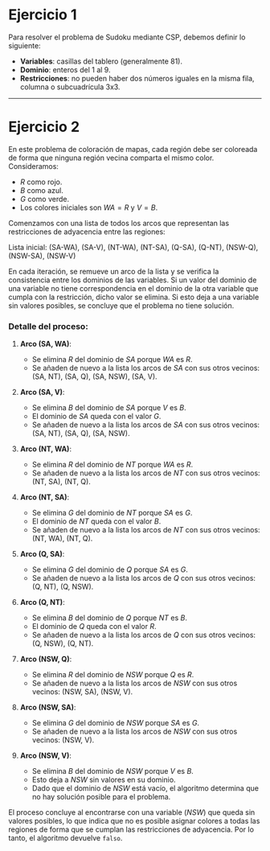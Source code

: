 # Ejercicio 1

Para resolver el problema de Sudoku mediante CSP, debemos definir lo siguiente:

- **Variables**: casillas del tablero (generalmente 81).
- **Dominio**: enteros del 1 al 9.
- **Restricciones**: no pueden haber dos números iguales en la misma fila, columna o subcuadrícula 3x3.

---

# Ejercicio 2

En este problema de coloración de mapas, cada región debe ser coloreada de forma que ninguna región vecina comparta el mismo color. Consideramos:
- $R$ como rojo.
- $B$ como azul.
- $G$ como verde.
- Los colores iniciales son $WA = R$ y $V = B$.

Comenzamos con una lista de todos los arcos que representan las restricciones de adyacencia entre las regiones:

Lista inicial: (SA-WA), (SA-V), (NT-WA), (NT-SA), (Q-SA), (Q-NT), (NSW-Q), (NSW-SA), (NSW-V)

En cada iteración, se remueve un arco de la lista y se verifica la consistencia entre los dominios de las variables. Si un valor del dominio de una variable no tiene correspondencia en el dominio de la otra variable que cumpla con la restricción, dicho valor se elimina. Si esto deja a una variable sin valores posibles, se concluye que el problema no tiene solución.

### Detalle del proceso:

1. **Arco (SA, WA)**:
   - Se elimina $R$ del dominio de $SA$ porque $WA$ es $R$.
   - Se añaden de nuevo a la lista los arcos de $SA$ con sus otros vecinos: (SA, NT), (SA, Q), (SA, NSW), (SA, V).

2. **Arco (SA, V)**:
   - Se elimina $B$ del dominio de $SA$ porque $V$ es $B$.
   - El dominio de $SA$ queda con el valor $G$.
   - Se añaden de nuevo a la lista los arcos de $SA$ con sus otros vecinos: (SA, NT), (SA, Q), (SA, NSW).

3. **Arco (NT, WA)**:
   - Se elimina $R$ del dominio de $NT$ porque $WA$ es $R$.
   - Se añaden de nuevo a la lista los arcos de $NT$ con sus otros vecinos: (NT, SA), (NT, Q).

4. **Arco (NT, SA)**:
   - Se elimina $G$ del dominio de $NT$ porque $SA$ es $G$.
   - El dominio de $NT$ queda con el valor $B$.
   - Se añaden de nuevo a la lista los arcos de $NT$ con sus otros vecinos: (NT, WA), (NT, Q).

5. **Arco (Q, SA)**:
   - Se elimina $G$ del dominio de $Q$ porque $SA$ es $G$.
   - Se añaden de nuevo a la lista los arcos de $Q$ con sus otros vecinos: (Q, NT), (Q, NSW).

6. **Arco (Q, NT)**:
   - Se elimina $B$ del dominio de $Q$ porque $NT$ es $B$.
   - El dominio de $Q$ queda con el valor $R$.
   - Se añaden de nuevo a la lista los arcos de $Q$ con sus otros vecinos: (Q, NSW), (Q, NT).

7. **Arco (NSW, Q)**:
   - Se elimina $R$ del dominio de $NSW$ porque $Q$ es $R$.
   - Se añaden de nuevo a la lista los arcos de $NSW$ con sus otros vecinos: (NSW, SA), (NSW, V).

8. **Arco (NSW, SA)**:
   - Se elimina $G$ del dominio de $NSW$ porque $SA$ es $G$.
   - Se añaden de nuevo a la lista los arcos de $NSW$ con sus otros vecinos: (NSW, V).

9. **Arco (NSW, V)**:
   - Se elimina $B$ del dominio de $NSW$ porque $V$ es $B$.
   - Esto deja a $NSW$ sin valores en su dominio.
   - Dado que el dominio de $NSW$ está vacío, el algoritmo determina que no hay solución posible para el problema.

El proceso concluye al encontrarse con una variable ($NSW$) que queda sin valores posibles, lo que indica que no es posible asignar colores a todas las regiones de forma que se cumplan las restricciones de adyacencia. Por lo tanto, el algoritmo devuelve `falso`.
